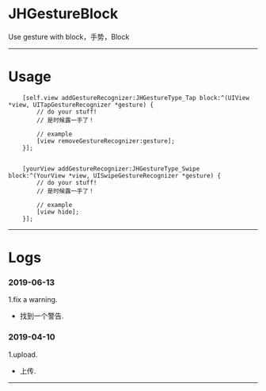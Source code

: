 # JHGestureBlock
Use gesture with block，手势，Block

---

# Usage
```
    [self.view addGestureRecognizer:JHGestureType_Tap block:^(UIView *view, UITapGestureRecognizer *gesture) {
        // do your stuff!
        // 是时候露一手了！
        
        // example
        [view removeGestureRecognizer:gesture];
    }];
    
    
    [yourView addGestureRecognizer:JHGestureType_Swipe block:^(YourView *view, UISwipeGestureRecognizer *gesture) {
        // do your stuff!
        // 是时候露一手了！
        
        // example
        [view hide];
    }];
```

---

# Logs
### 2019-06-13
1.fix a warning.
- 找到一个警告.

### 2019-04-10
1.upload.
- 上传.

---
